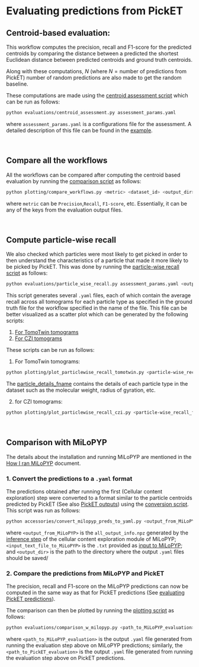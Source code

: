 # Evaluating predictions from PickET

## Centroid-based evaluation:
This workflow computes the precision, recall and F1-score for the predicted centroids by comparing the distance between a predicted the shortest Euclidean distance between predicted centroids and ground truth centroids.

Along with these computations, $N$ (where $N=\text {number of predictions from PickET}$) number of random predictions are also made to get the random baseline. 

These computations are made using the [centroid assessment script](../evaluations/centroid_assessment.py) which can be run as follows:
```bash
python evaluations/centroid_assessment.py assessment_params.yaml
```

where `assessment_params.yaml` is a configurations file for the assessment. A detailed description of this file can be found in the [example](../example/assessment_params_example.yaml).

<br>

## Compare all the workflows
All the workflows can be compared after computing the centroid based evaluation by running the [comparison script](../plotting/compare_workflows.py) as follows:
```bash
python plotting/compare_workflows.py <metric> <dataset_id> <output_dir> <path_to_centroid-based_evaluation_output/*.yaml>
```
where `metric` can be `Precision`,`Recall`, `F1-score`, etc. Essentially, it can be any of the keys from the evaluation output files.

<br>

## Compute particle-wise recall
We also checked which particles were most likely to get picked in order to then understand the characteristics of a particle that made it more likely to be picked by PickET. This was done by running the [particle-wise recall script](../evaluations/particle_wise_recall.py) as follows:
```bash
python evaluations/particle_wise_recall.py assessment_params.yaml <output_dir>
```
This script generates several `.yaml` files, each of which contain the average recall across all tomograms for each particle type as specified in the ground truth file for the workflow specified in the name of the file. This file can be better visualized as a scatter plot which can be generated by the following scripts:
1. [For TomoTwin tomograms](../plotting/plot_particlewise_recall_tomotwin.py)
2. [For CZI tomograms](../plotting/plot_particlewise_recall_czi.py)

These scripts can be run as follows:
1. For TomoTwin tomograms:
```bash
python plotting/plot_particlewise_recall_tomotwin.py <particle-wise_recall_fpath> <particle_details_fname>
```
The [particle_details_fname](../evaluations/tomotwin_particles.yaml) contains the details of each particle type in the dataset such as the molecular weight, radius of gyration, etc.

2. for CZI tomograms:
```bash
python plotting/plot_particlewise_recall_czi.py <particle-wise_recall_fpath> <dataset_name>
```

<br/>

## Comparison with MiLoPYP
The details about the installation and running MiLoPYP are mentioned in the [How I ran MiLoPYP](how_i_ran_milopyp.md) document.

### 1. Convert the predictions to a `.yaml` format
The predictions obtained after running the first (Cellular content exploration) step were converted to a format similar to the particle centroids predicted by PickET (See also [PickET outputs](outputs.md)) using the [conversion script](../accessories/convert_milopyp_preds_to_yaml.py). This script was run as follows:
```bash
python accessories/convert_milopyp_preds_to_yaml.py <output_from_MiLoPYP> <input_text_file_to_MiLoPYP> <output_dir>
``` 
where `<output_from_MiLoPYP>` is the `all_output_info.npz` generated by the [inference step](how_i_ran_milopyp.md#3-inference-step) of the cellular content exploration module of MiLoPYP; `<input_text_file_to_MiLoPYP>` is the `.txt` provided as [input to MiLoPYP](how_i_ran_milopyp.md#1-prepare-input-file); and `<output_dir>` is the path to the directory where the output `.yaml` files should be saved/

### 2. Compare the predictions from MiLoPYP and PickET
The precision, recall and F1-score on the MiLoPYP predictions can now be computed in the same way as that for PickET predictions (See [evaluating PickET predictions](evaluations.md#centroid-based-evaluation)).  

The comparison can then be plotted by running the [plotting script](../plotting/comparison_w_milopyp.py) as follows:
```bash
python evaluations/comparison_w_milopyp.py <path_to_MiLoPYP_evaluation> <path_to_PickET_evaluation>
```
where `<path_to_MiLoPYP_evaluation>` is the output `.yaml` file generated from running the evaluation step above on MiLoPYP predictions; similarly, the `<path_to_PickET_evaluation>` is the output `.yaml` file generated from running the evaluation step above on PickET predictions.
